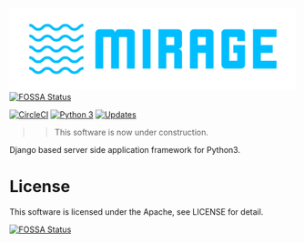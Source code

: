 ![MIRAGE Framework](./docs/assets/logo.png)
[![FOSSA Status](https://app.fossa.io/api/projects/git%2Bgithub.com%2Fshotastage%2Fmirageframework.svg?type=shield)](https://app.fossa.io/projects/git%2Bgithub.com%2Fshotastage%2Fmirageframework?ref=badge_shield)

[![CircleCI](https://circleci.com/gh/shotastage/mirageframework.svg?style=svg)](https://circleci.com/gh/shotastage/mirageframework)
[![Python 3](https://pyup.io/repos/github/shotastage/mirageframework/python-3-shield.svg)](https://pyup.io/repos/github/shotastage/mirageframework/)
[![Updates](https://pyup.io/repos/github/shotastage/mirageframework/shield.svg)](https://pyup.io/repos/github/shotastage/mirageframework/)


>> This software is now under construction.

Django based server side application framework for Python3.


# License

This software is licensed under the Apache, see LICENSE for detail.


[![FOSSA Status](https://app.fossa.io/api/projects/git%2Bgithub.com%2Fshotastage%2Fmirageframework.svg?type=large)](https://app.fossa.io/projects/git%2Bgithub.com%2Fshotastage%2Fmirageframework?ref=badge_large)